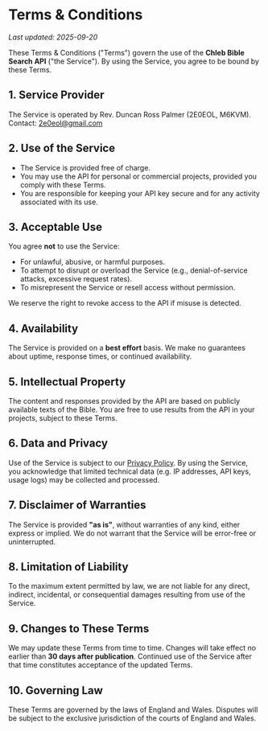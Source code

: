 # Terms & Conditions
_Last updated: 2025-09-20_

These Terms & Conditions ("Terms") govern the use of the **Chleb Bible Search API** ("the Service").
By using the Service, you agree to be bound by these Terms.

## 1. Service Provider
The Service is operated by Rev. Duncan Ross Palmer (2E0EOL, M6KVM).
Contact: 2e0eol@gmail.com

## 2. Use of the Service
- The Service is provided free of charge.
- You may use the API for personal or commercial projects, provided you comply with these Terms.
- You are responsible for keeping your API key secure and for any activity associated with its use.

## 3. Acceptable Use
You agree **not** to use the Service:
- For unlawful, abusive, or harmful purposes.
- To attempt to disrupt or overload the Service (e.g., denial-of-service attacks, excessive request rates).
- To misrepresent the Service or resell access without permission.

We reserve the right to revoke access to the API if misuse is detected.

## 4. Availability
The Service is provided on a **best effort** basis.
We make no guarantees about uptime, response times, or continued availability.

## 5. Intellectual Property
The content and responses provided by the API are based on publicly available texts of the Bible.
You are free to use results from the API in your projects, subject to these Terms.

## 6. Data and Privacy
Use of the Service is subject to our [Privacy Policy](./PRIVACY.md).
By using the Service, you acknowledge that limited technical data (e.g. IP addresses, API keys, usage logs) may be collected and processed.

## 7. Disclaimer of Warranties
The Service is provided **"as is"**, without warranties of any kind, either express or implied.
We do not warrant that the Service will be error-free or uninterrupted.

## 8. Limitation of Liability
To the maximum extent permitted by law, we are not liable for any direct, indirect, incidental, or consequential damages resulting from use of the Service.

## 9. Changes to These Terms
We may update these Terms from time to time.
Changes will take effect no earlier than **30 days after publication**.
Continued use of the Service after that time constitutes acceptance of the updated Terms.

## 10. Governing Law
These Terms are governed by the laws of England and Wales.
Disputes will be subject to the exclusive jurisdiction of the courts of England and Wales.
